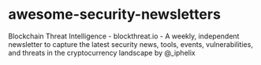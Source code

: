 # awesome-security-newsletters

Blockchain Threat Intelligence - blockthreat.io - A weekly, independent newsletter to capture the latest security news, tools, events, vulnerabilities, and threats in the cryptocurrency landscape by @_iphelix

